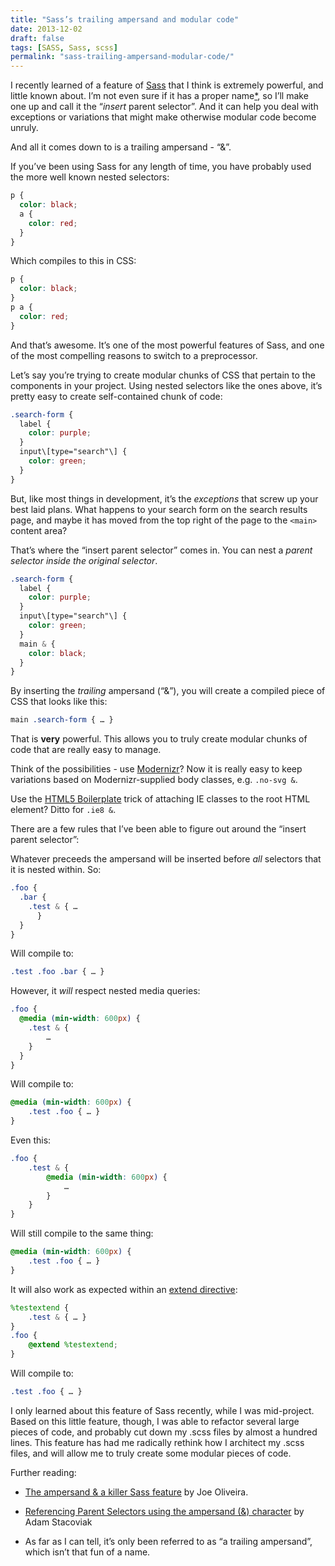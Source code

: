 ```yaml
---
title: "Sass’s trailing ampersand and modular code"
date: 2013-12-02
draft: false
tags: [SASS, Sass, scss]
permalink: "sass-trailing-ampersand-modular-code/"
---
```


I recently learned of a feature of [Sass](https://sass-lang.com) that I think is extremely powerful, and little known about. I’m not even sure if it has a proper name[\*](#footnote), so I’ll make one up and call it the “_insert_ parent selector”. And it can help you deal with exceptions or variations that might make otherwise modular code become unruly.

And all it comes down to is a trailing ampersand - “&”.

If you’ve been using Sass for any length of time, you have probably used the more well known nested selectors:

```scss
p {
  color: black;
  a {
    color: red;
  }
}
```

Which compiles to this in CSS:

```css
p {
  color: black;
}
p a {
  color: red;
}
```

And that’s awesome. It’s one of the most powerful features of Sass, and one of the most compelling reasons to switch to a preprocessor.

Let’s say you’re trying to create modular chunks of CSS that pertain to the components in your project. Using nested selectors like the ones above, it’s pretty easy to create self-contained chunk of code:

```scss
.search-form {
  label {
    color: purple;
  }
  input\[type="search"\] {
    color: green;
  }
}
```

But, like most things in development, it’s the _exceptions_ that screw up your best laid plans. What happens to your search form on the search results page, and maybe it has moved from the top right of the page to the `<main>` content area?

That’s where the “insert parent selector” comes in. You can nest a _parent selector inside the original selector_.

```scss
.search-form {
  label {
    color: purple;
  }
  input\[type="search"\] {
    color: green;
  }
  main & {
    color: black;
  }
}
```

By inserting the _trailing_ ampersand (“&”), you will create a compiled piece of CSS that looks like this:

```scss
main .search-form { … }
```

That is **very** powerful. This allows you to truly create modular chunks of code that are really easy to manage.

Think of the possibilities - use [Modernizr](https://modernizr.com)? Now it is really easy to keep variations based on Modernizr-supplied body classes, e.g. `.no-svg &`.

Use the [HTML5 Boilerplate](https://html5boilerplate.com) trick of attaching IE classes to the root HTML element? Ditto for `.ie8 &`.

There are a few rules that I’ve been able to figure out around the “insert parent selector”:

Whatever preceeds the ampersand will be inserted before _all_ selectors that it is nested within. So:

```scss
.foo {
  .bar {
    .test & { …
      }
  }
}
```

Will compile to:

```css
.test .foo .bar { … }
```

However, it _will_ respect nested media queries:

```scss
.foo {
  @media (min-width: 600px) {
    .test & {
        …
    }
  }
}
```

Will compile to:

```css
@media (min-width: 600px) {
    .test .foo { … }
}
```

Even this:

```scss
.foo {
    .test & {
        @media (min-width: 600px) {
            …
        }
    }
}
```

Will still compile to the same thing:

```css
@media (min-width: 600px) {
    .test .foo { … }
}
```

It will also work as expected within an [extend directive](https://sass-lang.com/documentation/file.SASS_REFERENCE.html#extend):

```scss
%testextend {
    .test & { … }
}
.foo {
    @extend %testextend;
}
```

Will compile to:

```css
.test .foo { … }
```

I only learned about this feature of Sass recently, while I was mid-project. Based on this little feature, though, I was able to refactor several large pieces of code, and probably cut down my .scss files by almost a hundred lines. This feature has had me radically rethink how I architect my .scss files, and will allow me to truly create some modular pieces of code.

Further reading:

- [The ampersand & a killer Sass feature](https://www.joeloliveira.com/2011/06/28/the-ampersand-a-killer-sass-feature/) by Joe Oliveira.
- [Referencing Parent Selectors using the ampersand (&) character](https://thesassway.com/intermediate/referencing-parent-selectors-using-ampersand) by Adam Stacoviak

- As far as I can tell, it’s only been referred to as “a trailing ampersand”, which isn’t that fun of a name.
